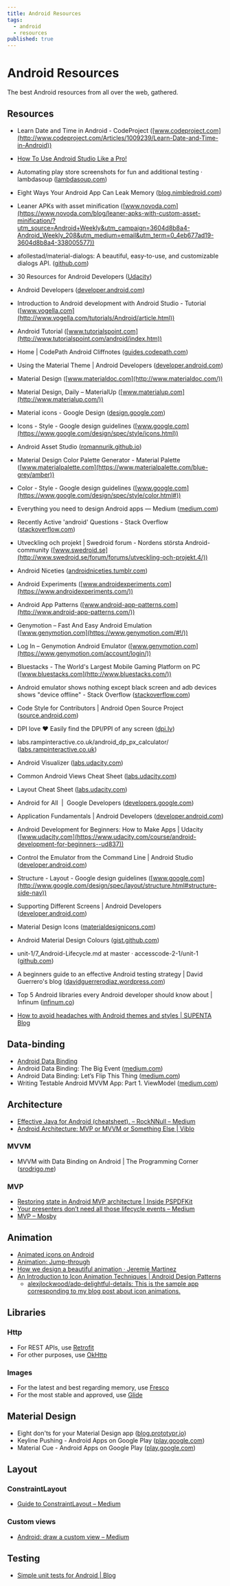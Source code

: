 ```yaml
---
title: Android Resources
tags:
  - android
  - resources
published: true
---
```


# Android Resources

The best Android resources from all over the web, gathered.

## Resources


* Learn Date and Time in Android - CodeProject ([www.codeproject.com](http://www.codeproject.com/Articles/1009239/Learn-Date-and-Time-in-Android))

* [How To Use Android Studio Like a Pro!](https://stanfy.com/blog/use-android-studio-like-a-pro/?utm_source=Android+Weekly&utm_campaign=f1e65e3bb5-Android_Weekly_210&utm_medium=email&utm_term=0_4eb677ad19-f1e65e3bb5-338005577)

* Automating play store screenshots for fun and additional testing · lambdasoup ([lambdasoup.com](https://lambdasoup.com/post/automate_screenshots_1/?utm_source=Android+Weekly&utm_campaign=d8ddc1016c-Android_Weekly_207&utm_medium=email&utm_term=0_4eb677ad19-d8ddc1016c-338005577))

* Eight Ways Your Android App Can Leak Memory ([blog.nimbledroid.com](http://blog.nimbledroid.com/2016/05/23/memory-leaks.html?utm_source=Android+Weekly&utm_campaign=3604d8b8a4-Android_Weekly_208&utm_medium=email&utm_term=0_4eb677ad19-3604d8b8a4-338005577))
* Leaner APKs with asset minification ([www.novoda.com](https://www.novoda.com/blog/leaner-apks-with-custom-asset-minification/?utm_source=Android+Weekly&utm_campaign=3604d8b8a4-Android_Weekly_208&utm_medium=email&utm_term=0_4eb677ad19-3604d8b8a4-338005577))

* afollestad/material-dialogs: A beautiful, easy-to-use, and customizable dialogs API. ([github.com](https://github.com/afollestad/material-dialogs))

* 30 Resources for Android Developers ([Udacity](http://blog.udacity.com/2015/06/30-android-developer-resources.html))
* Android Developers ([developer.android.com](https://developer.android.com/index.html))
* Introduction to Android development with Android Studio - Tutorial ([www.vogella.com](http://www.vogella.com/tutorials/Android/article.html))
* Android Tutorial ([www.tutorialspoint.com](http://www.tutorialspoint.com/android/index.htm))
* Home \| CodePath Android Cliffnotes ([guides.codepath.com](http://guides.codepath.com/android))
* Using the Material Theme \| Android Developers ([developer.android.com](https://developer.android.com/training/material/theme.html))
* Material Design ([www.materialdoc.com](http://www.materialdoc.com/))
* Material Design, Daily – MaterialUp ([www.materialup.com](http://www.materialup.com/))
* Material icons - Google Design ([design.google.com](https://design.google.com/icons/))
* Icons - Style - Google design guidelines ([www.google.com](https://www.google.com/design/spec/style/icons.html))
* Android Asset Studio ([romannurik.github.io](https://romannurik.github.io/AndroidAssetStudio/))
* Material Design Color Palette Generator - Material Palette ([www.materialpalette.com](https://www.materialpalette.com/blue-grey/amber))
* Color - Style - Google design guidelines ([www.google.com](https://www.google.com/design/spec/style/color.html#))
* Everything you need to design Android apps — Medium ([medium.com](https://medium.com/@FluidUI_Team/everything-you-need-to-design-android-apps-e8d31792c690#.bo2pwky7h))
* Recently Active 'android' Questions - Stack Overflow ([stackoverflow.com](https://stackoverflow.com/questions/tagged/android))
* Utveckling och projekt \| Swedroid forum - Nordens största Android-community ([www.swedroid.se](http://www.swedroid.se/forum/forums/utveckling-och-projekt.4/))
* Android Niceties ([androidniceties.tumblr.com](http://androidniceties.tumblr.com/))
* Android Experiments ([www.androidexperiments.com](https://www.androidexperiments.com/))
* Android App Patterns ([www.android-app-patterns.com](http://www.android-app-patterns.com/))
* Genymotion – Fast And Easy Android Emulation ([www.genymotion.com](https://www.genymotion.com/#!/))
* Log In – Genymotion Android Emulator ([www.genymotion.com](https://www.genymotion.com/account/login/))
* Bluestacks - The World's Largest Mobile Gaming Platform on PC ([www.bluestacks.com](http://www.bluestacks.com/))
* Android emulator shows nothing except black screen and adb devices shows "device offline" - Stack Overflow ([stackoverflow.com](http://stackoverflow.com/questions/10022580/android-emulator-shows-nothing-except-black-screen-and-adb-devices-shows-device))
* Code Style for Contributors \| Android Open Source Project ([source.android.com](http://source.android.com/source/code-style.html))
* DPI love ♥ Easily find the DPI/PPI of any screen ([dpi.lv](http://dpi.lv/))
* labs.rampinteractive.co.uk/android_dp_px_calculator/ ([labs.rampinteractive.co.uk](http://labs.rampinteractive.co.uk/android_dp_px_calculator/))
* Android Visualizer ([labs.udacity.com](http://labs.udacity.com/android-visualizer/#/android/sandbox))
* Common Android Views Cheat Sheet ([labs.udacity.com](http://labs.udacity.com/images/Common-Android-Views-Cheat-Sheet.pdf))
* Layout Cheat Sheet ([labs.udacity.com](http://labs.udacity.com/images/Layout-Cheat-Sheet.pdf))
* Android for All  \|  Google Developers ([developers.google.com](https://developers.google.com/android/for-all/vocab-words/))
* Application Fundamentals \| Android Developers ([developer.android.com](https://developer.android.com/guide/components/fundamentals.html))
* Android Development for Beginners: How to Make Apps \| Udacity ([www.udacity.com](https://www.udacity.com/course/android-development-for-beginners--ud837))
* Control the Emulator from the Command Line \| Android Studio ([developer.android.com](https://developer.android.com/studio/run/emulator-commandline.html#KeyMapping))
* Structure - Layout - Google design guidelines ([www.google.com](http://www.google.com/design/spec/layout/structure.html#structure-side-nav))
* Supporting Different Screens \| Android Developers ([developer.android.com](https://developer.android.com/training/basics/supporting-devices/screens.html))
* Material Design Icons ([materialdesignicons.com](https://materialdesignicons.com/))
* Android Material Design Colours ([gist.github.com](https://gist.github.com/daniellevass/b0b8cfa773488e138037))
* unit-1/7_Android-Lifecycle.md at master · accesscode-2-1/unit-1 ([github.com](https://github.com/accesscode-2-1/unit-1/blob/master/lessons/7_Android-Lifecycle.md))
* A beginners guide to an effective Android testing strategy \| David Guerrero's blog ([davidguerrerodiaz.wordpress.com](https://davidguerrerodiaz.wordpress.com/2016/03/04/a-beginners-guide-to-an-effective-android-testing-strategy/))

* Top 5 Android libraries every Android developer should know about | Infinum ([infinum.co](https://infinum.co/the-capsized-eight/articles/top-5-android-libraries-every-android-developer-should-know-about))

* [How to avoid headaches with Android themes and styles | SUPENTA Blog](http://blog.supenta.com/2014/06/15/how-to-avoid-headaches-with-android-themes-and-styles/)

## Data-binding
* [Android Data Binding](http://mlsdev.com/en/blog/57-android-data-binding)
* Android Data Binding: The Big Event ([medium.com](https://medium.com/google-developers/android-data-binding-the-big-event-2697089dd0d7#.qyja8vidk))
* Android Data Binding: Let’s Flip This Thing ([medium.com](https://medium.com/google-developers/android-data-binding-lets-flip-this-thing-dc17792d6c24#.xlh2siat3))
* Writing Testable Android MVVM App: Part 1. ViewModel ([medium.com](https://medium.com/@hiBrianLee/writing-testable-android-mvvm-app-part-1-ac2c39f31710#.74fuwc62f))

## Architecture

* [Effective Java for Android (cheatsheet). – RockNNull – Medium](https://medium.com/rocknnull/effective-java-for-android-cheatsheet-bf4e3433889a#.5qkwt1fxs)
* [Android Architecture: MVP or MVVM or Something Else | Viblo](https://viblo.asia/ChauBaoLong/posts/qzaGzLWrkyO)
 
### MVVM 
* MVVM with Data Binding on Android | The Programming Corner ([srodrigo.me](http://srodrigo.me/mvvm-with-data-binding-on-android/))

### MVP
* [Restoring state in Android MVP architecture | Inside PSPDFKit](https://pspdfkit.com/blog/2016/restoring-state-in-android-mvp-architecture/)
* [Your presenters don’t need all those lifecycle events – Medium](https://medium.com/@anupcowkur/your-presenters-dont-need-all-those-lifecycle-events-721f500eeef4#.y1vt7h43q)
* [MVP – Mosby](http://hannesdorfmann.com/mosby/mvp/)


## Animation

* [Animated icons on Android](https://stories.uplabs.com/animated-icons-on-android-ee635307bd6#.8itegavnu)
* [Animation: Jump-through](https://blog.prototypr.io/animation-jump-through-861f4f5b3de4#.a8h78xgqw)
* [How we design a beautiful animation · Jeremie Martinez](http://jeremie-martinez.com/2016/09/15/train-animations/)
* [An Introduction to Icon Animation Techniques | Android Design Patterns](http://www.androiddesignpatterns.com/2016/11/introduction-to-icon-animation-techniques.html)
  * [alexjlockwood/adp-delightful-details: This is the sample app corresponding to my blog post about icon animations.](https://github.com/alexjlockwood/adp-delightful-details)

## Libraries

### Http

* For REST APIs, use [Retrofit](https://square.github.io/retrofit/)
* For other purposes, use [OkHttp](http://square.github.io/okhttp/)


### Images

* For the latest and best regarding memory, use [Fresco](http://frescolib.org/)
* For the most stable and approved, use [Glide](https://github.com/bumptech/glide)



## Material Design
* Eight don'ts for your Material Design app ([blog.prototypr.io](https://blog.prototypr.io/common-material-design-bad-practices-to-avoid-b7995f251329#.hlheokq4p))
* Keyline Pushing - Android Apps on Google Play ([play.google.com](https://play.google.com/store/apps/details?id=com.faizmalkani.keylines&hl=en))
* Material Cue - Android Apps on Google Play ([play.google.com](https://play.google.com/store/apps/details?id=com.actinarium.materialcue))

## Layout

### ConstraintLayout
* [Guide to ConstraintLayout – Medium](https://medium.com/@loutry/guide-to-constraintlayout-407cd87bc013#.hgwi6ptvc)

### Custom views
* [Android: draw a custom view – Medium](https://medium.com/@romandanylyk96/android-draw-a-custom-view-ef79fe2ff54b#.wtge1s9q4)

## Testing

* [Simple unit tests for Android | Blog](https://stfalcon.com/en/blog/post/simple-unit-tests-for-android?utm_source=Android+Weekly&utm_campaign=a73cc3ac35-Android_Weekly_232&utm_medium=email&utm_term=0_4eb677ad19-a73cc3ac35-338005577)
